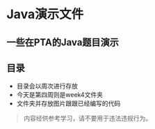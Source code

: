 # Java演示文件

## 一些在PTA的Java题目演示

## 目录
* 目录会以周次进行存放
* 今天是第四周则是week4文件夹
* 文件夹并存放图片跟跟已经编写的代码
> 内容经供参考学习，请不要用于违法违规行为。
